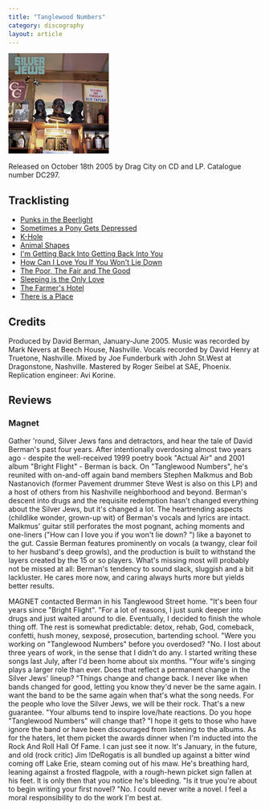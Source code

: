 ```yaml
---
title: "Tanglewood Numbers"
category: discography
layout: article
---
```


![Tanglewood Numbers Sleeve](tanglewood-numbers.jpg)

Released on October 18th 2005 by Drag City on CD and LP. Catalogue number DC297. 

## Tracklisting

- [Punks in the Beerlight](../songs/punks-in-the-beerlight.html)
- [Sometimes a Pony Gets Depressed](../songs/sometimes-a-pony-gets-depressed.html)
- [K-Hole](../songs/khole.html)
- [Animal Shapes](../songs/animal-shapes.html)
- [I'm Getting Back Into Getting Back Into You](../songs/im-getting-back-into-getting-back-into-you.html)
- [How Can I Love You If You Won't Lie Down](../songs/how-can-i-love-you-if-you-wont-lie-down.html)
- [The Poor, The Fair and The Good](../songs/the-poor-the-fair-and-the-good.html)
- [Sleeping is the Only Love](../songs/sleeping-is-the-only-love.html)
- [The Farmer's Hotel](../songs/the-farmers-hotel.html)
- [There is a Place](../songs/there-is-a-place.html)

## Credits

Produced by David Berman, January-June 2005. Music was recorded by Mark Nevers at Beech House, Nashville. Vocals recorded by David Henry at Truetone, Nashville. Mixed by Joe Funderburk with John St.West at Dragonstone, Nashville. Mastered by Roger Seibel at SAE, Phoenix. Replication engineer: Avi Korine.

## Reviews

### Magnet

Gather 'round, Silver Jews fans and detractors, and hear the tale of David Berman's past four years. After intentionally overdosing almost two years ago - despite the well-received 1999 poetry book "Actual Air" and 2001 album "Bright Flight" - Berman is back. On "Tanglewood Numbers", he's reunited with on-and-off again band members Stephen Malkmus and Bob Nastanovich (former Pavement drummer Steve West is also on this LP) and a host of others from his Nashville neighborhood and beyond. Berman's descent into drugs and the requisite redemption hasn't changed everything about the Silver Jews, but it's changed a lot. The heartrending aspects (childlike wonder, grown-up wit) of Berman's vocals and lyrics are intact. Malkmus' guitar still perforates the most pognant, aching moments and one-liners ("How can I love you if you won't lie down? ") like a bayonet to the gut. Cassie Berman features prominently on vocals (a twangy, clear foil to her husband's deep growls), and the production is built to withstand the layers  created by the 15 or so players. What's missing most will probably not be missed at all: Berman's tendency to sound slack, sluggish and a bit lackluster. He cares more now, and caring always hurts more but yields better results.

MAGNET contacted Berman in his Tanglewood Street home. "It's been four years since "Bright Flight". "For a lot of reasons, I just sunk deeper into drugs and just waited around to die. Eventually, I decided to finish the whole thing off. The rest is somewhat predictable: detox, rehab, God, comeback, confetti, hush money, sexposé, prosecution, bartending school. "Were you working on "Tanglewood Numbers" before you overdosed? "No. I lost about three years of work, in the sense that I didn't do any. I started writing these songs last July, after I'd been home about six months. "Your wife's singing plays a larger role than ever. Does that reflect a permanent change in the Silver Jews' lineup? "Things change and change back. I never like when bands changed for good, letting you know they'd never be the same again. I want the band to be the same again when that's what the song needs. For the people who love the Silver Jews, we will be their rock. That's a new guarantee. "Your albums tend to inspire love/hate reactions. Do you hope "Tanglewood Numbers" will change that? "I hope it gets to those who have ignore the band or have been discouraged from listening to the albums. As for the haters, let them picket the awards dinner when I'm inducted into the Rock And Roll Hall Of Fame. I can just see it now. It's January, in the future, and old (rock critic) Jim !DeRogatis is all bundled up against a bitter wind coming off Lake Erie, steam coming out of his maw. He's breathing hard, leaning against a frosted flagpole, with a rough-hewn picket sign fallen at his feet. It is only then that you notice he's bleeding. "Is it true you're about to begin writing your first novel? "No. I could never write a novel. I feel a moral responsibility to do the work I'm best at.